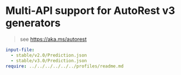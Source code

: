 # Multi-API support for AutoRest v3 generators

> see https://aka.ms/autorest

``` yaml $(enable-multi-api)
input-file:
  - stable/v2.0/Prediction.json
  - stable/v3.0/Prediction.json
require: ../../../../../../profiles/readme.md
```
